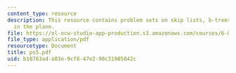 ```yaml
---
content_type: resource
description: This resource contains problem sets on skip lists, b-trees and points
  in the plane.
file: https://ol-ocw-studio-app-production.s3.amazonaws.com/courses/6-046j-introduction-to-algorithms-sma-5503-fall-2005/b10763ada03e9cf847e290c31985042c_ps5.pdf
file_type: application/pdf
resourcetype: Document
title: ps5.pdf
uid: b10763ad-a03e-9cf8-47e2-90c31985042c
---
```

